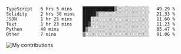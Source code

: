 <!--START_SECTION:waka-->

```text
TypeScript   6 hrs 5 mins    ████████████▒░░░░░░░░░░░░   49.29 %
Solidity     2 hrs 38 mins   █████▒░░░░░░░░░░░░░░░░░░░   21.33 %
JSON         1 hr 25 mins    ███░░░░░░░░░░░░░░░░░░░░░░   11.60 %
Text         1 hr 23 mins    ██▓░░░░░░░░░░░░░░░░░░░░░░   11.23 %
Python       40 mins         █▒░░░░░░░░░░░░░░░░░░░░░░░   05.47 %
Other        7 mins          ▒░░░░░░░░░░░░░░░░░░░░░░░░   01.06 %
```

<!--END_SECTION:waka-->
<img src="https://github-readme-streak-stats.herokuapp.com/?user=pahas&theme=white" alt="My contributions" />
